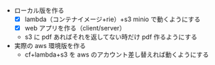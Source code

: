- ローカル版を作る
  - [x] lambda（コンテナイメージ+rie）+s3 minio で動くようにする
  - [x] web アプリを作る（client/server）
  - s3 に pdf あればそれを返してない時だけ pdf 作るようにする
- 実際の aws 環境版を作る
  - cf+lambda+s3 を aws のアカウント差し替えれば動くようにする
